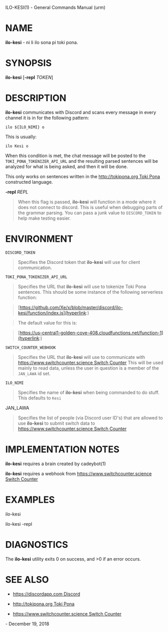 ILO-KESI(1) - General Commands Manual (urm)

# NAME

**ilo-kesi** - ni li ilo sona pi toki pona.

# SYNOPSIS

**ilo-kesi**
\[**-repl**&nbsp;*TOKEN*]

# DESCRIPTION

**ilo-kesi**
communicates with Discord and scans every message in every channel it is in for the following pattern:

`ilo ${ILO_NIMI} o`

This is usually:

`ilo Kesi o`

When this condition is met, the chat message will be posted to the
`TOKI_PONA_TOKENIZER_API_URL`
and the resulting parsed sentences will be analyzed for what is being asked, and then it will be done.

This only works on sentences written in the
[http://tokipona.org Toki Pona](hyperlink)
constructed language.

**-repl** *REPL*

> When this flag is passed,
> **ilo-kesi**
> will function in a mode where it does not connect to discord. This is useful when debugging parts of the grammar parsing. You can pass a junk value to
> `DISCORD_TOKEN`
> to help make testing easier.

# ENVIRONMENT

`DISCORD_TOKEN`

> Specifies the Discord token that
> **ilo-kesi**
> will use for client communication.

`TOKI_PONA_TOKENIZER_API_URL`

> Specifies the URL that
> **ilo-kesi**
> will use to tokenize Toki Pona sentences. This should be some instance of the following serverless function:

> [https://github.com/Xe/x/blob/master/discord/ilo-kesi/function/index.js](hyperlink:)

> The default value for this is:

> [https://us-central1-golden-cove-408.cloudfunctions.net/function-1](hyperlink:)

`SWITCH_COUNTER_WEBHOOK`

> Specifies the URL that
> **ilo-kesi**
> will use to communicate with
> [https://www.switchcounter.science Switch Counter](hyperlink:)
> This will be used mainly to read data, unless the user in question is a member of the
> `JAN_LAWA`
> id set.

`ILO_NIMI`

> Specifies the name of
> **ilo-kesi**
> when being commanded to do stuff. This defaults to
> `Kesi`

JAN\_LAWA

> Specifies the list of people (via Discord user ID's) that are allowed to use
> **ilo-kesi**
> to submit switch data to
> [https://www.switchcounter.science Switch Counter](hyperlink:)

# IMPLEMENTATION NOTES

**ilo-kesi**
requires a brain created by
cadeybot(1)

**ilo-kesi**
requires a webhook from
[https://www.switchcounter.science Switch Counter](hyperlink:)

# EXAMPLES

ilo-kesi

ilo-kesi -repl

# DIAGNOSTICS

The **ilo-kesi** utility exits&#160;0 on success, and&#160;&gt;0 if an error occurs.

# SEE ALSO

*	[https://discordapp.com Discord](hyperlink:)

*	[http://tokipona.org Toki Pona](hyperlink)

*	[https://www.switchcounter.science Switch Counter](hyperlink:)

 \- December 19, 2018
